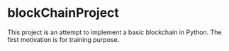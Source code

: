 # blockChainProject
This project is an attempt to implement a basic blockchain in Python.
The first motivation is for training purpose.
